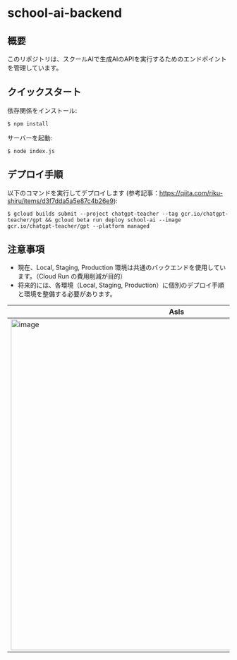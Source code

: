 # school-ai-backend

## 概要
このリポジトリは、スクールAIで生成AIのAPIを実行するためのエンドポイントを管理しています。


## クイックスタート

依存関係をインストール:
```console
$ npm install
```

サーバーを起動:
```console
$ node index.js
```

## デプロイ手順
 

以下のコマンドを実行してデプロイします (参考記事：https://qiita.com/riku-shiru/items/d3f7dda5a5e87c4b26e9): 
```console
$ gcloud builds submit --project chatgpt-teacher --tag gcr.io/chatgpt-teacher/gpt && gcloud beta run deploy school-ai --image gcr.io/chatgpt-teacher/gpt --platform managed
```

## 注意事項
- 現在、Local, Staging, Production 環境は共通のバックエンドを使用しています。（Cloud Run の費用削減が目的）
- 将来的には、各環境（Local, Staging, Production）に個別のデプロイ手順と環境を整備する必要があります。

|AsIs|ToBe|
|---|---|
|<img width="751" alt="image" src="https://github.com/user-attachments/assets/5583880f-5d59-4d8a-a8ed-4d0a3463793e">|<img width="734" alt="image" src="https://github.com/user-attachments/assets/1a71245f-d2c2-46dd-ad86-cefe3cb554d1">|
